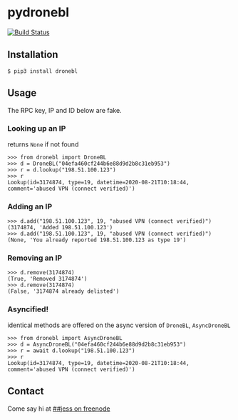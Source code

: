 # pydronebl

[![Build Status](https://travis-ci.org/jesopo/pydronebl.svg?branch=master)](https://travis-ci.org/jesopo/pydronebl)

## Installation

```
$ pip3 install dronebl
```

## Usage

The RPC key, IP and ID below are fake.

### Looking up an IP

returns `None` if not found
```
>>> from dronebl import DroneBL
>>> d = DroneBL("04efa460cf244b6e88d9d2b8c31eb953")
>>> r = d.lookup("198.51.100.123")
>>> r
Lookup(id=3174874, type=19, datetime=2020-08-21T10:18:44, comment='abused VPN (connect verified)')
```

### Adding an IP
```
>>> d.add("198.51.100.123", 19, "abused VPN (connect verified)")
(3174874, 'Added 198.51.100.123')
>>> d.add("198.51.100.123", 19, "abused VPN (connect verified)")
(None, 'You already reported 198.51.100.123 as type 19')
```

### Removing an IP
```
>>> d.remove(3174874)
(True, 'Removed 3174874')
>>> d.remove(3174874)
(False, '3174874 already delisted')
```

### Asyncified!

identical methods are offered on the async version of `DroneBL`, `AsyncDroneBL`

```
>>> from dronebl import AsyncDroneBL
>>> d = AsyncDroneBL("04efa460cf244b6e88d9d2b8c31eb953")
>>> r = await d.lookup("198.51.100.123")
>>> r
Lookup(id=3174874, type=19, datetime=2020-08-21T10:18:44, comment='abused VPN (connect verified)')
```

## Contact

Come say hi at [##jess on freenode](https://webchat.freenode.net/?channels=%23%23jess)
